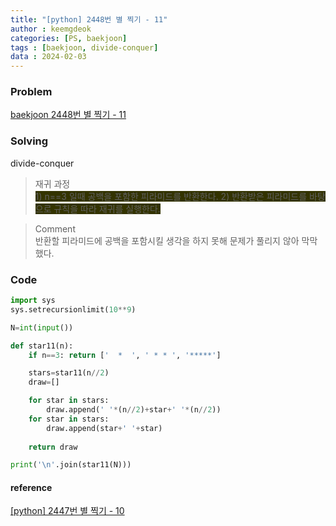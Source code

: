 ```yaml
---
title: "[python] 2448번 별 찍기 - 11"
author : keemgdeok
categories: [PS, baekjoon]
tags : [baekjoon, divide-conquer]
data : 2024-02-03
---
```



### Problem
[baekjoon 2448번 별 찍기 - 11](https://www.acmicpc.net/problem/2448)
  

### Solving  
divide-conquer   
> 재귀 과정  
> <span style="background-color:#333300"> 1\) n==3 일때 공백을 포함한 피라미드를 반환한다. </span>
> <span style="background-color:#333300"> 2\) 반환받은 피라미드를 바탕으로 규칙을 따라 재귀를 실행한다. </span>

> Comment  
> 반환할 피라미드에 공백을 포함시킬 생각을 하지 못해 문제가 풀리지 않아 막막했다.


### Code
```py
import sys
sys.setrecursionlimit(10**9)

N=int(input())

def star11(n):
    if n==3: return ['  *  ', ' * * ', '*****']

    stars=star11(n//2)
    draw=[]

    for star in stars:
        draw.append(' '*(n//2)+star+' '*(n//2))
    for star in stars:
        draw.append(star+' '+star)
    
    return draw

print('\n'.join(star11(N)))

```


#### reference
[[python] 2447번 별 찍기 - 10](https://keemgdeok.github.io/posts/2447/)